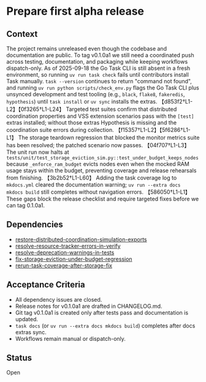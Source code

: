 # Prepare first alpha release

## Context
The project remains unreleased even though the codebase and documentation are
public. To tag v0.1.0a1 we still need a coordinated push across testing,
documentation, and packaging while keeping workflows dispatch-only. As of
2025-09-18 the Go Task CLI is still absent in a fresh environment, so running
`uv run task check` fails until contributors install Task manually. `task
--version` continues to return "command not found", and running `uv run python
scripts/check_env.py` flags the Go Task CLI plus unsynced development and
test tooling (e.g., `black`, `flake8`, `fakeredis`, `hypothesis`) until `task
install` or `uv sync` installs the extras.
【d853f2†L1-L2】【0f3265†L1-L24】 Targeted test suites confirm that distributed
coordination properties and VSS extension scenarios pass with the `[test]`
extras installed; without those extras Hypothesis is missing and the
coordination suite errors during collection. 【f15357†L1-L2】【5f6286†L1-L1】 The
storage teardown regression that blocked the monitor metrics suite has been
resolved; the patched scenario now passes. 【04f707†L1-L3】 The unit run now
halts at `tests/unit/test_storage_eviction_sim.py::test_under_budget_keeps_nodes`
because `_enforce_ram_budget` evicts nodes even when the mocked RAM usage stays
within the budget, preventing coverage and release rehearsals from finishing.
【3b2b52†L1-L60】 Adding the task coverage log to `mkdocs.yml`
cleared the documentation warning; `uv run --extra docs mkdocs build` still
completes without navigation errors. 【586050†L1-L1】 These gaps block the release
checklist and require targeted fixes before we can tag 0.1.0a1.

## Dependencies
- [restore-distributed-coordination-simulation-exports](restore-distributed-coordination-simulation-exports.md)
- [resolve-resource-tracker-errors-in-verify](resolve-resource-tracker-errors-in-verify.md)
- [resolve-deprecation-warnings-in-tests](resolve-deprecation-warnings-in-tests.md)
- [fix-storage-eviction-under-budget-regression](fix-storage-eviction-under-budget-regression.md)
- [rerun-task-coverage-after-storage-fix](rerun-task-coverage-after-storage-fix.md)

## Acceptance Criteria
- All dependency issues are closed.
- Release notes for v0.1.0a1 are drafted in CHANGELOG.md.
- Git tag v0.1.0a1 is created only after tests pass and documentation is
  updated.
- `task docs` (or `uv run --extra docs mkdocs build`) completes after docs
  extras sync.
- Workflows remain manual or dispatch-only.

## Status
Open
